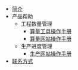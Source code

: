 - [简介](/)
- 产品帮助
  * 工程数量管理
    * [算量工具操作手册](/cq/算量工具操作手册.md)
    * [算量网站操作手册](/cq/算量网站操作手册.md)
  * 生产进度管理
    * [生产网站操作手册](/pp/算量网站操作手册.md)
- [联系方式](/contact.md)
